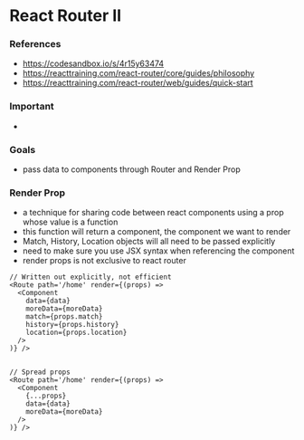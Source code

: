 # React Router II

### References

- https://codesandbox.io/s/4r15y63474
- https://reacttraining.com/react-router/core/guides/philosophy
- https://reacttraining.com/react-router/web/guides/quick-start

### Important

-

### Goals

- pass data to components through Router and Render Prop

### Render Prop

- a technique for sharing code between react components using a prop whose value is a function
- this function will return a component, the component we want to render
- Match, History, Location objects will all need to be passed explicitly
- need to make sure you use JSX syntax when referencing the component
- render props is not exclusive to react router

```
// Written out explicitly, not efficient
<Route path='/home' render={(props) =>
  <Component
    data={data}
    moreData={moreData}
    match={props.match}
    history={props.history}
    location={props.location}
  />
)} />


// Spread props
<Route path='/home' render={(props) =>
  <Component
    {...props}
    data={data}
    moreData={moreData}
  />
)} />

```
